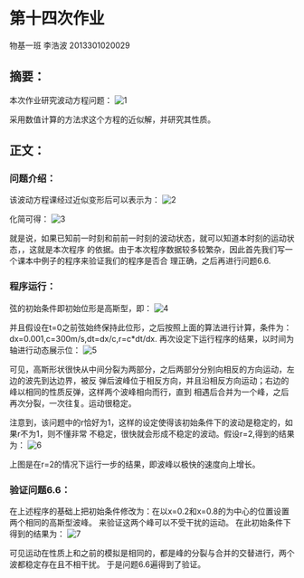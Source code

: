 # 第十四次作业
物基一班 李浩波 2013301020029
## 摘要：
  本次作业研究波动方程问题：
![1](http://7xrn0b.com1.z0.glb.clouddn.com/%E5%B1%8F%E5%B9%95%E5%BF%AB%E7%85%A7%202016-05-28%20%E4%B8%8B%E5%8D%883.21.03.png)

采用数值计算的方法求这个方程的近似解，并研究其性质。
## 正文：
### 问题介绍：
  该波动方程课经过近似变形后可以表示为：
![2](http://7xrn0b.com1.z0.glb.clouddn.com/%E5%B1%8F%E5%B9%95%E5%BF%AB%E7%85%A7%202016-05-28%20%E4%B8%8B%E5%8D%883.26.44.png)

化简可得：
![3](http://7xrn0b.com1.z0.glb.clouddn.com/%E5%B1%8F%E5%B9%95%E5%BF%AB%E7%85%A7%202016-05-28%20%E4%B8%8B%E5%8D%883.18.17.png)

就是说，如果已知前一时刻和前前一时刻的波动状态，就可以知道本时刻的运动状态，，这就是本次程序
的依据。由于本次程序数据较多较繁杂，因此首先我们写一个课本中例子的程序来验证我们的程序是否合
理正确，之后再进行问题6.6.

### 程序运行：
  弦的初始条件即初始位形是高斯型，即：
![4](http://7xrn0b.com1.z0.glb.clouddn.com/%E5%B1%8F%E5%B9%95%E5%BF%AB%E7%85%A7%202016-05-28%20%E4%B8%8B%E5%8D%883.35.42.png)

并且假设在t=0之前弦始终保持此位形，之后按照上面的算法进行计算，条件为：
dx=0.001,c=300m/s,dt=dx/c,r=c*dt/dx.
再次设定下运行程序的结果，以时间为轴进行动态展示位：
![5](http://7xrn0b.com1.z0.glb.clouddn.com/wavesimple.gif)

可见，高斯形状很快从中间分裂为两部分，之后两部分分别向相反的方向运动，左边的波先到达边界，被反
弹后波峰位于相反方向，并且沿相反方向运动；右边的峰以相同的性质反弹，这样两个波峰相向而行，直到
相遇后合并为一个峰，之后再次分裂，一次往复。运动很稳定。

  注意到，该问题中的r恰好为1，这样的设定使得该初始条件下的波动是稳定的，如果r不为1，则不懂非常
  不稳定，很快就会形成不稳定的波动。假设r=2,得到的结果为：
![6](http://7xrn0b.com1.z0.glb.clouddn.com/aaaaaaaaaaaaaaaaaaaa.png)

上图是在r=2的情况下运行一步的结果，即波峰以极快的速度向上增长。

### 验证问题6.6：
在上述程序的基础上把初始条件修改为：在以x=0.2和x=0.8的为中心的位置设置两个相同的高斯型波峰。
来验证这两个峰可以不受干扰的运动。
在此初始条件下得到的结果为：
![7](http://7xrn0b.com1.z0.glb.clouddn.com/wavecollipe.gif)

可见运动在性质上和之前的模拟是相同的，都是峰的分裂与合并的交替进行，两个波都稳定存在且不相干扰。
于是问题6.6遍得到了验证。
